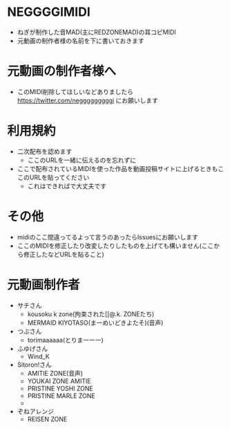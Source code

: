 # NEGGGGIMIDI
- ねぎが制作した音MAD(主にREDZONEMAD)の耳コピMIDI
- 元動画の制作者様の名前を下に書いておきます
# 元動画の制作者様へ
- このMIDI削除してほしいなどありましたら https://twitter.com/negggggggggi にお願いします
# 利用規約
- 二次配布を認めます
  - ここのURLを一緒に伝えるのを忘れずに
- ここで配布されているMIDIを使った作品を動画投稿サイトに上げるときもここのURLを貼ってください
  - これはできればで大丈夫です
# その他
- midiのここ間違ってるよって言うのあったらIssuesにお願いします
- ここのMIDIを修正したり改変したりしたものを上げても構いません(ここから修正したなどURLを貼ること)
# 元動画制作者
- サチさん
  - kousoku k zone(拘束された[[@.k. ZONEたち)
  - MERMAID KIYOTASO(まーめいどきよたそ)(音声)
- つぶさん
  - torimaaaaaa(とりまーーー)
- ふゆげさん
  - Wind_K
- Sitoron!さん
  - AMITIE ZONE(音声)
  - YOUKAI ZONE AMITIE
  - PRISTINE YOSHI ZONE
  - PRISTINE MARLE ZONE
  - 
- ぞねアレンジ
  - REISEN ZONE
